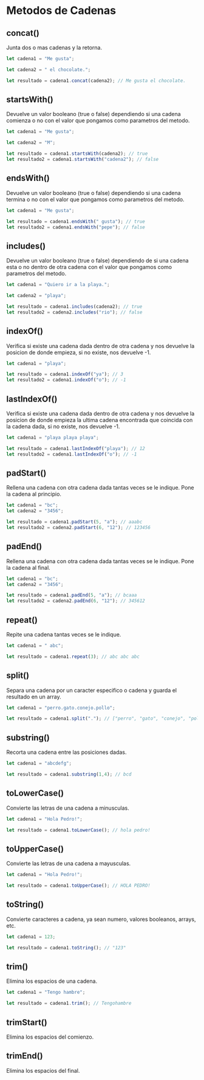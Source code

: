 # Metodos de Cadenas

## concat()
Junta dos o mas cadenas y la retorna.

```js
let cadena1 = "Me gusta";

let cadena2 = " el chocolate.";

let resultado = cadena1.concat(cadena2); // Me gusta el chocolate.
```

## startsWith()
Devuelve un valor booleano (true o false) dependiendo si una cadena comienza o no con el valor que pongamos como parametros del metodo.

```js
let cadena1 = "Me gusta";

let cadena2 = "M";

let resultado = cadena1.startsWith(cadena2); // true
let resultado2 = cadena1.startsWith("cadena2"); // false
```

## endsWith()
Devuelve un valor booleano (true o false) dependiendo si una cadena termina o no con el valor que pongamos como parametros del metodo.

```js
let cadena1 = "Me gusta";

let resultado = cadena1.endsWith(" gusta"); // true
let resultado2 = cadena1.endsWith("pepe"); // false
```

## includes()
Devuelve un valor booleano (true o false) dependiendo de si una cadena esta o no dentro de otra cadena con el valor que pongamos como parametros del metodo.

```js
let cadena1 = "Quiero ir a la playa.";

let cadena2 = "playa";

let resultado = cadena1.includes(cadena2); // true
let resultado2 = cadena2.includes("rio"); // false
```

## indexOf()
Verifica si existe una cadena dada dentro de otra cadena y nos devuelve la posicion de donde empieza, si no existe, nos devuelve -1.

```js
let cadena1 = "playa";

let resultado = cadena1.indexOf("ya"); // 3
let resultado2 = cadena1.indexOf("o"); // -1
```

## lastIndexOf()
Verifica si existe una cadena dada dentro de otra cadena y nos devuelve la posicion de donde empieza la ultima cadena encontrada que coincida con la cadena dada, si no existe, nos devuelve -1.

```js
let cadena1 = "playa playa playa";

let resultado = cadena1.lastIndexOf("playa"); // 12
let resultado2 = cadena1.lastIndexOf("o"); // -1
```

## padStart()
Rellena una cadena con otra cadena dada tantas veces se le indique. Pone la cadena al principio.

```js
let cadena1 = "bc";
let cadena2 = "3456";

let resultado = cadena1.padStart(5, "a"); // aaabc
let resultado2 = cadena2.padStart(6, "12"); // 123456
```

## padEnd()
Rellena una cadena con otra cadena dada tantas veces se le indique. Pone la cadena al final.

```js
let cadena1 = "bc";
let cadena2 = "3456";

let resultado = cadena1.padEnd(5, "a"); // bcaaa
let resultado2 = cadena2.padEnd(6, "12"); // 345612
```

## repeat()
Repite una cadena tantas veces se le indique.

```js
let cadena1 = " abc";

let resultado = cadena1.repeat(3); // abc abc abc
```

## split()
Separa una cadena por un caracter especifico o cadena y guarda el resultado en un array.

```js
let cadena1 = "perro.gato.conejo.pollo";

let resultado = cadena1.split("."); // ["perro", "gato", "conejo", "pollo"];
```

## substring()
Recorta una cadena entre las posiciones dadas.

```js
let cadena1 = "abcdefg";

let resultado = cadena1.substring(1,4); // bcd
```

## toLowerCase()
Convierte las letras de una cadena a minusculas.

```js
let cadena1 = "Hola Pedro!";

let resultado = cadena1.toLowerCase(); // hola pedro!
```

## toUpperCase()
Convierte las letras de una cadena a mayusculas.

```js
let cadena1 = "Hola Pedro!";

let resultado = cadena1.toUpperCase(); // HOLA PEDRO!
```

## toString()
Convierte caracteres a cadena, ya sean numero, valores booleanos, arrays, etc.

```js
let cadena1 = 123;

let resultado = cadena1.toString(); // "123"
```

## trim()
Elimina los espacios de una cadena.

```js
let cadena1 = "Tengo hambre";

let resultado = cadena1.trim(); // Tengohambre
```

## trimStart()
Elimina los espacios del comienzo.

## trimEnd()
Elimina los espacios del final.